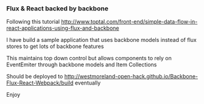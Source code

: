 ### Flux & React backed by backbone

Following this tutorial http://www.toptal.com/front-end/simple-data-flow-in-react-applications-using-flux-and-backbone

I have build a sample application that uses backbone models instead of flux stores to get lots of backbone features

This maintains top down control but allows components to rely on EventEmiter through backbone models and Item Collections

Should be deployed to http://westmoreland-open-hack.github.io/Backbone-Flux-React-Webpack/build eventually

Enjoy